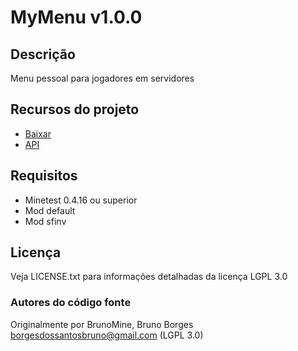 # MyMenu v1.0.0


## Descrição
Menu pessoal para jogadores em servidores

## Recursos do projeto

* [Baixar](https://github.com/BrunoMine/oficios/archive/v1.0.0.zip)
* [API](https://github.com/BrunoMine/mymenu/blob/master/API.txt)

## Requisitos
* Minetest 0.4.16 ou superior
* Mod default
* Mod sfinv

## Licença
Veja LICENSE.txt para informações detalhadas da licença LGPL 3.0

### Autores do código fonte
Originalmente por BrunoMine, Bruno Borges <borgesdossantosbruno@gmail.com> (LGPL 3.0)


